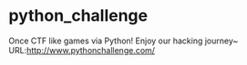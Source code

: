 # python_challenge
Once CTF like games via Python!
Enjoy our hacking journey~
URL:http://www.pythonchallenge.com/
